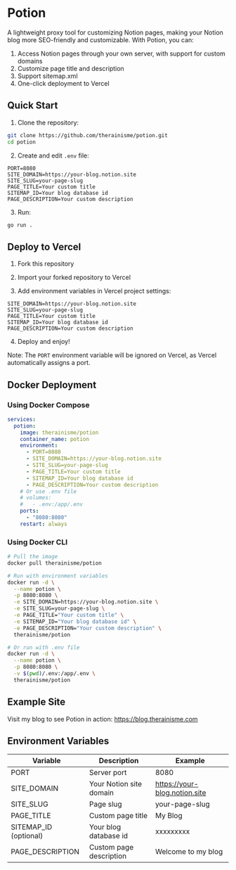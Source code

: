 # Potion

A lightweight proxy tool for customizing Notion pages, making your Notion blog more SEO-friendly and customizable. With Potion, you can:

1. Access Notion pages through your own server, with support for custom domains
2. Customize page title and description
3. Support sitemap.xml
4. One-click deployment to Vercel

## Quick Start

1. Clone the repository:

```bash
git clone https://github.com/therainisme/potion.git
cd potion
```

2. Create and edit `.env` file:

```env
PORT=8080
SITE_DOMAIN=https://your-blog.notion.site
SITE_SLUG=your-page-slug
PAGE_TITLE=Your custom title
SITEMAP_ID=Your blog database id
PAGE_DESCRIPTION=Your custom description
```

3. Run:

```bash
go run .
```

## Deploy to Vercel

1. Fork this repository

2. Import your forked repository to Vercel

3. Add environment variables in Vercel project settings:

```env
SITE_DOMAIN=https://your-blog.notion.site
SITE_SLUG=your-page-slug
PAGE_TITLE=Your custom title
SITEMAP_ID=Your blog database id
PAGE_DESCRIPTION=Your custom description
```

4. Deploy and enjoy!

Note: The `PORT` environment variable will be ignored on Vercel, as Vercel automatically assigns a port.

## Docker Deployment

### Using Docker Compose

```yaml
services:
  potion:
    image: therainisme/potion
    container_name: potion
    environment:
      - PORT=8080
      - SITE_DOMAIN=https://your-blog.notion.site
      - SITE_SLUG=your-page-slug
      - PAGE_TITLE=Your custom title
      - SITEMAP_ID=Your blog database id
      - PAGE_DESCRIPTION=Your custom description
    # Or use .env file
    # volumes:
    #   - .env:/app/.env
    ports:
      - "8080:8080"
    restart: always
```

### Using Docker CLI

```bash
# Pull the image
docker pull therainisme/potion

# Run with environment variables
docker run -d \
  --name potion \
  -p 8080:8080 \
  -e SITE_DOMAIN=https://your-blog.notion.site \
  -e SITE_SLUG=your-page-slug \
  -e PAGE_TITLE="Your custom title" \
  -e SITEMAP_ID="Your blog database id" \
  -e PAGE_DESCRIPTION="Your custom description" \
  therainisme/potion

# Or run with .env file
docker run -d \
  --name potion \
  -p 8080:8080 \
  -v $(pwd)/.env:/app/.env \
  therainisme/potion
```

## Example Site

Visit my blog to see Potion in action: https://blog.therainisme.com

## Environment Variables

| Variable | Description | Example |
|----------|-------------|---------|
| PORT | Server port | 8080 |
| SITE_DOMAIN | Your Notion site domain | https://your-blog.notion.site |
| SITE_SLUG | Page slug | your-page-slug |
| PAGE_TITLE | Custom page title | My Blog |
| SITEMAP_ID (optional) | Your blog database id | xxxxxxxxx |
| PAGE_DESCRIPTION | Custom page description | Welcome to my blog |

